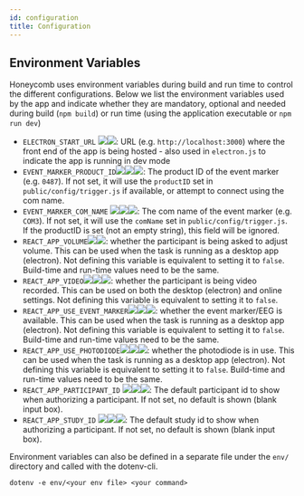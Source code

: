 ```yaml
---
id: configuration
title: Configuration
---
```


## Environment Variables

Honeycomb uses environment variables during build and run time to control the different configurations. Below we list the  environment variables used by the app and indicate whether they are mandatory, optional and needed during build (`npm build`) or run time (using the application executable or `npm run dev`)

* `ELECTRON_START_URL` ![](https://img.shields.io/badge/-string-grey)![](https://img.shields.io/badge/-optional-yellow): URL (e.g. `http://localhost:3000`) where the front end of the app is being hosted - also used in `electron.js` to indicate the app is running in dev mode
* `EVENT_MARKER_PRODUCT_ID`![](https://img.shields.io/badge/-string-grey)![](https://img.shields.io/badge/-optional-yellow)![](https://img.shields.io/badge/-runtime-purple): The product ID of the event marker (e.g. `0487`).  If not set, it will use the `productID` set in `public/config/trigger.js` if available, or attempt to connect using the com name.
* `EVENT_MARKER_COM_NAME` ![](https://img.shields.io/badge/-string-grey)![](https://img.shields.io/badge/-optional-yellow)![](https://img.shields.io/badge/-runtime-purple): The com name of the event marker (e.g. `COM3`). If not set, it will use the `comName` set in `public/config/trigger.js`.  If the productID is set (not an empty string), this field will be ignored.
* `REACT_APP_VOLUME`![](https://img.shields.io/badge/-boolean-lightgrey)![](https://img.shields.io/badge/-buildtime-blue): whether the participant is being asked to adjust volume. This can be used when the task is running as a desktop app (electron). Not defining this variable is equivalent to setting it to `false`. Build-time and run-time values need to be the same.
* `REACT_APP_VIDEO`![](https://img.shields.io/badge/-boolean-lightgrey)![](https://img.shields.io/badge/-runtime-purple)![](https://img.shields.io/badge/-buildtime-blue): whether the participant is being video recorded. This can be used on both the desktop (electron) and online settings. Not defining this variable is equivalent to setting it to `false`.
* `REACT_APP_USE_EVENT_MARKER`![](https://img.shields.io/badge/-boolean-lightgrey)![](https://img.shields.io/badge/-runtime-purple)![](https://img.shields.io/badge/-buildtime-blue): whether the event marker/EEG is available. This can be used when the task is running as a desktop app (electron). Not defining this variable is equivalent to setting it to `false`. Build-time and run-time values need to be the same.
* `REACT_APP_USE_PHOTODIODE`![](https://img.shields.io/badge/-boolean-lightgrey)![](https://img.shields.io/badge/-runtime-purple)![](https://img.shields.io/badge/-buildtime-blue): whether the photodiode is in use. This can be used when the task is running as a desktop app (electron). Not defining this variable is equivalent to setting it to `false`. Build-time and run-time values need to be the same.
* `REACT_APP_PARTICIPANT_ID` ![](https://img.shields.io/badge/-string-grey)![](https://img.shields.io/badge/-optional-yellow)![](https://img.shields.io/badge/-runtime-purple): The default participant id to show when authorizing a participant.  If not set, no default is shown (blank input box).
* `REACT_APP_STUDY_ID` ![](https://img.shields.io/badge/-string-grey)![](https://img.shields.io/badge/-optional-yellow)![](https://img.shields.io/badge/-runtime-purple): The default study id to show when authorizing a participant.  If not set, no default is shown (blank input box).

Environment variables can also be defined in a separate file under the `env/` directory and called with the dotenv-cli.
```
dotenv -e env/<your env file> <your command>
```